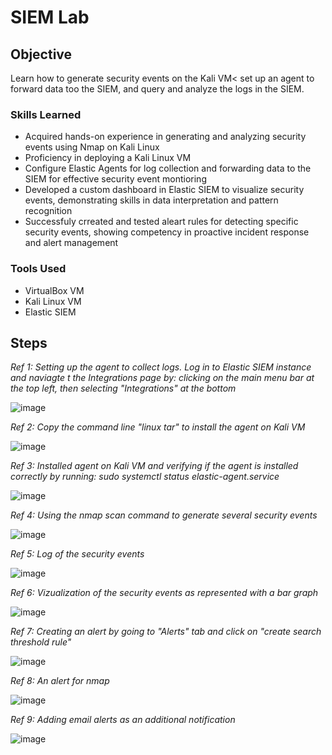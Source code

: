 # SIEM Lab

## Objective
  
Learn how to generate security events on the Kali VM< set up an agent to forward data too the SIEM, and query and analyze the logs in the SIEM.

### Skills Learned

- Acquired hands-on experience in generating and analyzing security events using Nmap on Kali Linux
- Proficiency in deploying a Kali Linux VM
- Configure Elastic Agents for log collection and forwarding data to the SIEM for effective security event montioring
- Developed a custom dashboard in Elastic SIEM to visualize security events, demonstrating skills in data interpretation and pattern recognition
- Successfuly crreated and tested aleart rules for detecting specific security events, showing competency in proactive incident response and alert management 

### Tools Used

- VirtualBox VM
- Kali Linux VM
- Elastic SIEM

## Steps

*Ref 1: Setting up the agent to collect logs. Log in to Elastic SIEM instance and naviagte t the Integrations page by: clicking on the main menu bar at the top left, then selecting "Integrations" at the bottom*

![image](https://github.com/user-attachments/assets/1cbd8817-2823-401b-981b-8957f76ecd54)

*Ref 2: Copy the command line "linux tar" to install the agent on Kali VM*

![image](https://github.com/user-attachments/assets/0ac11ede-174f-4584-99a4-7a3f00b47b89)

*Ref 3: Installed agent on Kali VM and verifying if the agent is installed correctly by running: sudo systemctl status elastic-agent.service*

![image](https://github.com/user-attachments/assets/ba5c0c85-7050-41ac-b8ae-0b3edf04d4de)

*Ref 4: Using the nmap scan command to generate several security events*

![image](https://github.com/user-attachments/assets/70fc539c-4438-4c12-98db-b578b8a12205)

*Ref 5: Log of the security events*

![image](https://github.com/user-attachments/assets/560a7bb8-ff93-4a89-be63-2a4cee9da1d1)

*Ref 6: Vizualization of the security events as represented with a bar graph*

![image](https://github.com/user-attachments/assets/68ee9f12-86ec-4f9b-bf7e-be379d5c9955)

*Ref 7: Creating an alert by going to "Alerts" tab and click on "create search threshold rule"*

![image](https://github.com/user-attachments/assets/614633b5-b6f6-473b-880d-32004cd45693)

*Ref 8: An alert for nmap*

![image](https://github.com/user-attachments/assets/b3557f8a-b7b5-4477-b3c4-1096882489d6)

*Ref 9: Adding email alerts as an additional notification*

![image](https://github.com/user-attachments/assets/d5872275-8822-423b-bcbd-684d6fbe6503)

